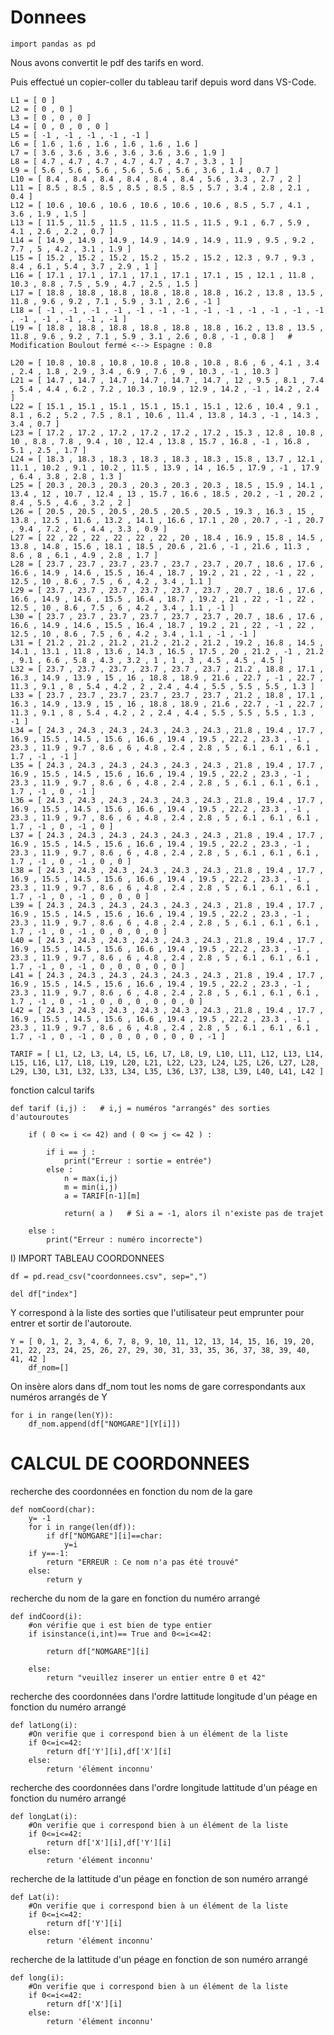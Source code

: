 
# Donnees


    import pandas as pd

Nous avons convertit le pdf des tarifs en word.

Puis effectué un copier-coller du tableau tarif depuis word dans VS-Code.

    L1 = [ 0 ]
    L2 = [ 0 , 0 ]
    L3 = [ 0 , 0 , 0 ]
    L4 = [ 0 , 0 , 0 , 0 ]
    L5 = [ -1 , -1 , -1 , -1 , -1 ]
    L6 = [ 1.6 , 1.6 , 1.6 , 1.6 , 1.6 , 1.6 ]
    L7 = [ 3.6 , 3.6 , 3.6 , 3.6 , 3.6 , 3.6 , 1.9 ]
    L8 = [ 4.7 , 4.7 , 4.7 , 4.7 , 4.7 , 4.7 , 3.3 , 1 ]
    L9 = [ 5.6 , 5.6 , 5.6 , 5.6 , 5.6 , 5.6 , 3.6 , 1.4 , 0.7 ]
    L10 = [ 8.4 , 8.4 , 8.4 , 8.4 , 8.4 , 8.4 , 5.6 , 3.3 , 2.7 , 2 ]
    L11 = [ 8.5 , 8.5 , 8.5 , 8.5 , 8.5 , 8.5 , 5.7 , 3.4 , 2.8 , 2.1 , 0.4 ]
    L12 = [ 10.6 , 10.6 , 10.6 , 10.6 , 10.6 , 10.6 , 8.5 , 5.7 , 4.1 , 3.6 , 1.9 , 1.5 ]
    L13 = [ 11.5 , 11.5 , 11.5 , 11.5 , 11.5 , 11.5 , 9.1 , 6.7 , 5.9 , 4.1 , 2.6 , 2.2 , 0.7 ]
    L14 = [ 14.9 , 14.9 , 14.9 , 14.9 , 14.9 , 14.9 , 11.9 , 9.5 , 9.2 , 7.7 , 5 , 4.2 , 3.1 , 1.9 ]
    L15 = [ 15.2 , 15.2 , 15.2 , 15.2 , 15.2 , 15.2 , 12.3 , 9.7 , 9.3 , 8.4 , 6.1 , 5.4 , 3.7 , 2.9 , 1 ]
    L16 = [ 17.1 , 17.1 , 17.1 , 17.1 , 17.1 , 17.1 , 15 , 12.1 , 11.8 , 10.3 , 8.8 , 7.5 , 5.9 , 4.7 , 2.5 , 1.5 ]
    L17 = [ 18.8 , 18.8 , 18.8 , 18.8 , 18.8 , 18.8 , 16.2 , 13.8 , 13.5 , 11.8 , 9.6 , 9.2 , 7.1 , 5.9 , 3.1 , 2.6 , -1 ]
    L18 = [ -1 , -1 , -1 , -1 , -1 , -1 , -1 , -1 , -1 , -1 , -1 , -1 , -1 , -1 , -1 , -1 , -1 , -1 ]
    L19 = [ 18.8 , 18.8 , 18.8 , 18.8 , 18.8 , 18.8 , 16.2 , 13.8 , 13.5 , 11.8 , 9.6 , 9.2 , 7.1 , 5.9 , 3.1 , 2.6 , 0.8 , -1 , 0.8 ]   # Modification Boulout fermé <--> Espagne : 0.8

    L20 = [ 10.8 , 10.8 , 10.8 , 10.8 , 10.8 , 10.8 , 8.6 , 6 , 4.1 , 3.4 , 2.4 , 1.8 , 2.9 , 3.4 , 6.9 , 7.6 , 9 , 10.3 , -1 , 10.3 ]
    L21 = [ 14.7 , 14.7 , 14.7 , 14.7 , 14.7 , 14.7 , 12 , 9.5 , 8.1 , 7.4 , 5.4 , 4.4 , 6.2 , 7.2 , 10.3 , 10.9 , 12.9 , 14.2 , -1 , 14.2 , 2.4 ]
    L22 = [ 15.1 , 15.1 , 15.1 , 15.1 , 15.1 , 15.1 , 12.6 , 10.4 , 9.1 , 8.1 , 6.2 , 5.2 , 7.5 , 8.1 , 10.6 , 11.4 , 13.8 , 14.3 , -1 , 14.3 , 3.4 , 0.7 ]
    L23 = [ 17.2 , 17.2 , 17.2 , 17.2 , 17.2 , 17.2 , 15.3 , 12.8 , 10.8 , 10 , 8.8 , 7.8 , 9.4 , 10 , 12.4 , 13.8 , 15.7 , 16.8 , -1 , 16.8 , 5.1 , 2.5 , 1.7 ]
    L24 = [ 18.3 , 18.3 , 18.3 , 18.3 , 18.3 , 18.3 , 15.8 , 13.7 , 12.1 , 11.1 , 10.2 , 9.1 , 10.2 , 11.5 , 13.9 , 14 , 16.5 , 17.9 , -1 , 17.9 , 6.4 , 3.8 , 2.8 , 1.3 ]
    L25 = [ 20.3 , 20.3 , 20.3 , 20.3 , 20.3 , 20.3 , 18.5 , 15.9 , 14.1 , 13.4 , 12 , 10.7 , 12.4 , 13 , 15.7 , 16.6 , 18.5 , 20.2 , -1 , 20.2 , 8.4 , 5.5 , 4.6 , 3.2 , 2 ]
    L26 = [ 20.5 , 20.5 , 20.5 , 20.5 , 20.5 , 20.5 , 19.3 , 16.3 , 15 , 13.8 , 12.5 , 11.6 , 13.2 , 14.1 , 16.6 , 17.1 , 20 , 20.7 , -1 , 20.7 , 9.4 , 7.2 , 6 , 4.4 , 3.3 , 0.9 ]
    L27 = [ 22 , 22 , 22 , 22 , 22 , 22 , 20 , 18.4 , 16.9 , 15.8 , 14.5 , 13.8 , 14.8 , 15.6 , 18.1 , 18.5 , 20.6 , 21.6 , -1 , 21.6 , 11.3 , 8.6 , 8 , 6.1 , 4.9 , 2.8 , 1.7 ]
    L28 = [ 23.7 , 23.7 , 23.7 , 23.7 , 23.7 , 23.7 , 20.7 , 18.6 , 17.6 , 16.6 , 14.9 , 14.6 , 15.5 , 16.4 , 18.7 , 19.2 , 21 , 22 , -1 , 22 , 12.5 , 10 , 8.6 , 7.5 , 6 , 4.2 , 3.4 , 1.1 ]
    L29 = [ 23.7 , 23.7 , 23.7 , 23.7 , 23.7 , 23.7 , 20.7 , 18.6 , 17.6 , 16.6 , 14.9 , 14.6 , 15.5 , 16.4 , 18.7 , 19.2 , 21 , 22 , -1 , 22 , 12.5 , 10 , 8.6 , 7.5 , 6 , 4.2 , 3.4 , 1.1 , -1 ]
    L30 = [ 23.7 , 23.7 , 23.7 , 23.7 , 23.7 , 23.7 , 20.7 , 18.6 , 17.6 , 16.6 , 14.9 , 14.6 , 15.5 , 16.4 , 18.7 , 19.2 , 21 , 22 , -1 , 22 , 12.5 , 10 , 8.6 , 7.5 , 6 , 4.2 , 3.4 , 1.1 , -1 , -1 ]
    L31 = [ 21.2 , 21.2 , 21.2 , 21.2 , 21.2 , 21.2 , 19.2 , 16.8 , 14.5 , 14.1 , 13.1 , 11.8 , 13.6 , 14.3 , 16.5 , 17.5 , 20 , 21.2 , -1 , 21.2 , 9.1 , 6.6 , 5.8 , 4.3 , 3.2 , 1 , 1 , 3 , 4.5 , 4.5 , 4.5 ]
    L32 = [ 23.7 , 23.7 , 23.7 , 23.7 , 23.7 , 23.7 , 21.2 , 18.8 , 17.1 , 16.3 , 14.9 , 13.9 , 15 , 16 , 18.8 , 18.9 , 21.6 , 22.7 , -1 , 22.7 , 11.3 , 9.1 , 8 , 5.4 , 4.2 , 2 , 2.4 , 4.4 , 5.5 , 5.5 , 5.5 , 1.3 ]
    L33 = [ 23.7 , 23.7 , 23.7 , 23.7 , 23.7 , 23.7 , 21.2 , 18.8 , 17.1 , 16.3 , 14.9 , 13.9 , 15 , 16 , 18.8 , 18.9 , 21.6 , 22.7 , -1 , 22.7 , 11.3 , 9.1 , 8 , 5.4 , 4.2 , 2 , 2.4 , 4.4 , 5.5 , 5.5 , 5.5 , 1.3 , -1 ]
    L34 = [ 24.3 , 24.3 , 24.3 , 24.3 , 24.3 , 24.3 , 21.8 , 19.4 , 17.7 , 16.9 , 15.5 , 14.5 , 15.6 , 16.6 , 19.4 , 19.5 , 22.2 , 23.3 , -1 , 23.3 , 11.9 , 9.7 , 8.6 , 6 , 4.8 , 2.4 , 2.8 , 5 , 6.1 , 6.1 , 6.1 , 1.7 , -1 , -1 ]
    L35 = [ 24.3 , 24.3 , 24.3 , 24.3 , 24.3 , 24.3 , 21.8 , 19.4 , 17.7 , 16.9 , 15.5 , 14.5 , 15.6 , 16.6 , 19.4 , 19.5 , 22.2 , 23.3 , -1 , 23.3 , 11.9 , 9.7 , 8.6 , 6 , 4.8 , 2.4 , 2.8 , 5 , 6.1 , 6.1 , 6.1 , 1.7 , -1 , 0 , -1 ]
    L36 = [ 24.3 , 24.3 , 24.3 , 24.3 , 24.3 , 24.3 , 21.8 , 19.4 , 17.7 , 16.9 , 15.5 , 14.5 , 15.6 , 16.6 , 19.4 , 19.5 , 22.2 , 23.3 , -1 , 23.3 , 11.9 , 9.7 , 8.6 , 6 , 4.8 , 2.4 , 2.8 , 5 , 6.1 , 6.1 , 6.1 , 1.7 , -1 , 0 , -1 , 0 ]
    L37 = [ 24.3 , 24.3 , 24.3 , 24.3 , 24.3 , 24.3 , 21.8 , 19.4 , 17.7 , 16.9 , 15.5 , 14.5 , 15.6 , 16.6 , 19.4 , 19.5 , 22.2 , 23.3 , -1 , 23.3 , 11.9 , 9.7 , 8.6 , 6 , 4.8 , 2.4 , 2.8 , 5 , 6.1 , 6.1 , 6.1 , 1.7 , -1 , 0 , -1 , 0 , 0 ]
    L38 = [ 24.3 , 24.3 , 24.3 , 24.3 , 24.3 , 24.3 , 21.8 , 19.4 , 17.7 , 16.9 , 15.5 , 14.5 , 15.6 , 16.6 , 19.4 , 19.5 , 22.2 , 23.3 , -1 , 23.3 , 11.9 , 9.7 , 8.6 , 6 , 4.8 , 2.4 , 2.8 , 5 , 6.1 , 6.1 , 6.1 , 1.7 , -1 , 0 , -1 , 0 , 0 , 0 ]
    L39 = [ 24.3 , 24.3 , 24.3 , 24.3 , 24.3 , 24.3 , 21.8 , 19.4 , 17.7 , 16.9 , 15.5 , 14.5 , 15.6 , 16.6 , 19.4 , 19.5 , 22.2 , 23.3 , -1 , 23.3 , 11.9 , 9.7 , 8.6 , 6 , 4.8 , 2.4 , 2.8 , 5 , 6.1 , 6.1 , 6.1 , 1.7 , -1 , 0 , -1 , 0 , 0 , 0 , 0 ]
    L40 = [ 24.3 , 24.3 , 24.3 , 24.3 , 24.3 , 24.3 , 21.8 , 19.4 , 17.7 , 16.9 , 15.5 , 14.5 , 15.6 , 16.6 , 19.4 , 19.5 , 22.2 , 23.3 , -1 , 23.3 , 11.9 , 9.7 , 8.6 , 6 , 4.8 , 2.4 , 2.8 , 5 , 6.1 , 6.1 , 6.1 , 1.7 , -1 , 0 , -1 , 0 , 0 , 0 , 0 , 0 ]
    L41 = [ 24.3 , 24.3 , 24.3 , 24.3 , 24.3 , 24.3 , 21.8 , 19.4 , 17.7 , 16.9 , 15.5 , 14.5 , 15.6 , 16.6 , 19.4 , 19.5 , 22.2 , 23.3 , -1 , 23.3 , 11.9 , 9.7 , 8.6 , 6 , 4.8 , 2.4 , 2.8 , 5 , 6.1 , 6.1 , 6.1 , 1.7 , -1 , 0 , -1 , 0 , 0 , 0 , 0 , 0 , 0 ]
    L42 = [ 24.3 , 24.3 , 24.3 , 24.3 , 24.3 , 24.3 , 21.8 , 19.4 , 17.7 , 16.9 , 15.5 , 14.5 , 15.6 , 16.6 , 19.4 , 19.5 , 22.2 , 23.3 , -1 , 23.3 , 11.9 , 9.7 , 8.6 , 6 , 4.8 , 2.4 , 2.8 , 5 , 6.1 , 6.1 , 6.1 , 1.7 , -1 , 0 , -1 , 0 , 0 , 0 , 0 , 0 , 0 , -1 ]

    TARIF = [ L1, L2, L3, L4, L5, L6, L7, L8, L9, L10, L11, L12, L13, L14, L15, L16, L17, L18, L19, L20, L21, L22, L23, L24, L25, L26, L27, L28, L29, L30, L31, L32, L33, L34, L35, L36, L37, L38, L39, L40, L41, L42 ]


fonction calcul tarifs

    def tarif (i,j) :   # i,j = numéros "arrangés" des sorties d'autouroutes

        if ( 0 <= i <= 42) and ( 0 <= j <= 42 ) :

            if i == j :
                print("Erreur : sortie = entrée")
            else :
                n = max(i,j)
                m = min(i,j)
                a = TARIF[n-1][m]
                
                return( a )   # Si a = -1, alors il n'existe pas de trajet

        else :
            print("Erreur : numéro incorrecte")

    

I) IMPORT TABLEAU COORDONNEES

    df = pd.read_csv("coordonnees.csv", sep=",")

    del df["index"]

Y correspond à la liste des sorties que l'utilisateur peut emprunter pour entrer et sortir de l'autoroute.

    Y = [ 0, 1, 2, 3, 4, 6, 7, 8, 9, 10, 11, 12, 13, 14, 15, 16, 19, 20, 21, 22, 23, 24, 25, 26, 27, 29, 30, 31, 33, 35, 36, 37, 38, 39, 40, 41, 42 ]
        df_nom=[]

On insère alors dans df_nom tout les noms de gare correspondants aux numéros arrangés de Y
 
    for i in range(len(Y)):
        df_nom.append(df["NOMGARE"][Y[i]])

# CALCUL DE COORDONNEES 

recherche des coordonnées en fonction du nom de la gare

    def nomCoord(char):
        y= -1
        for i in range(len(df)):
            if df["NOMGARE"][i]==char:
                y=i
        if y==-1:
            return "ERREUR : Ce nom n'a pas été trouvé"
        else:
            return y

recherche du nom de la gare en fonction du numéro arrangé

    def indCoord(i):
        #on vérifie que i est bien de type entier
        if isinstance(i,int)== True and 0<=i<=42:

            return df["NOMGARE"][i]
        
        else: 
            return "veuillez inserer un entier entre 0 et 42"


recherche des coordonnées dans l'ordre lattitude longitude d'un péage en fonction du numéro arrangé

    def latLong(i):
        #On verifie que i correspond bien à un élément de la liste
        if 0<=i<=42:
            return df['Y'][i],df['X'][i]
        else:
            return 'élément inconnu'

recherche des coordonnées dans l'ordre longitude lattitude d'un péage en fonction du numéro arrangé

    def longLat(i):
        #On verifie que i correspond bien à un élément de la liste
        if 0<=i<=42:
            return df['X'][i],df['Y'][i]
        else:
            return 'élément inconnu'

recherche de la lattitude d'un péage en fonction de son numéro arrangé

    def Lat(i):
        #On verifie que i correspond bien à un élément de la liste
        if 0<=i<=42:
            return df['Y'][i]
        else:
            return 'élément inconnu'

recherche de la lattitude d'un péage en fonction de son numéro arrangé

    def long(i):
        #On verifie que i correspond bien à un élément de la liste
        if 0<=i<=42:
            return df['X'][i]
        else:
            return 'élément inconnu'

